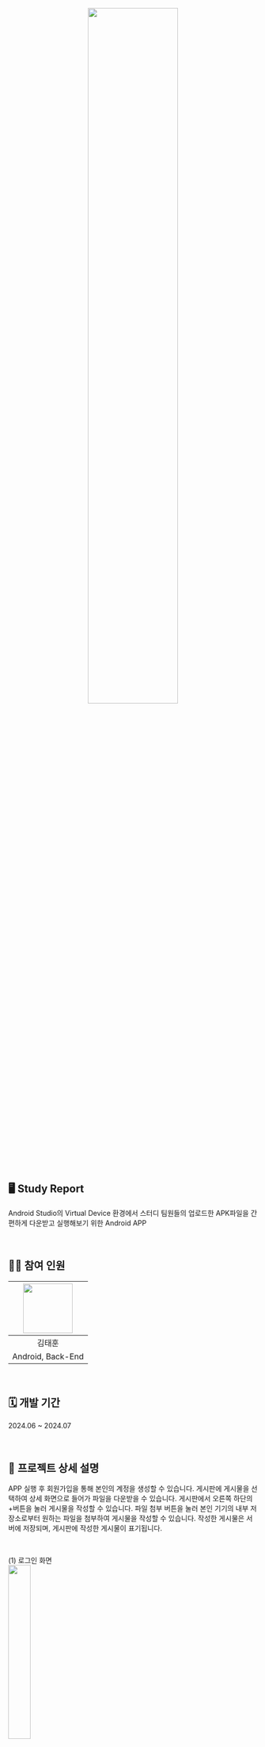 <p align="center">
  <img src="https://github.com/user-attachments/assets/bb57927b-d536-48fb-95e4-58fd2da3f988" width="60%">
</p>

## 🖥️ Study Report
Android Studio의 Virtual Device 환경에서 스터디 팀원들의 업로드한 APK파일을 간편하게 다운받고 실행해보기 위한 Android APP

<br>

## 🧑‍💻 참여 인원
|  <img src="https://github.com/user-attachments/assets/9bbe9e79-04b6-44b1-a68c-eae5a049c2ad" width="100" height="100">  |
|:---:|
| 김태훈 |
| Android, Back-End|

<br>

## 🗓️ 개발 기간
2024.06 ~ 2024.07

<br>

## 📁 프로젝트 상세 설명
APP 실행 후 회원가입을 통해 본인의 계정을 생성할 수 있습니다. 게시판에 게시물을 선택하여 상세 화면으로 들어가 파일을 다운받을 수 있습니다. 게시판에서 오른쪽 하단의 +버튼을 눌러 게시물을 작성할 수 있습니다. 파일 첨부 버튼을 눌러 본인 기기의 내부 저장소로부터 원하는 파일을 첨부하여 게시물을 작성할 수 있습니다. 작성한 게시물은 서버에 저장되며, 게시판에 작성한 게시물이 표기됩니다.

  <br>

  (1) 로그인 화면  
  <img src="https://github.com/user-attachments/assets/664863d6-54b7-4f26-8f76-b437d568e6be" width="30%">  

  (2) 회원가입 화면  
  <img src="https://github.com/user-attachments/assets/29c6ff55-cb81-42ac-ab5b-47fb5760ac85" width="30%">  
  
  (3) 게시판 목록 화면   
  <img src="https://github.com/user-attachments/assets/75b9db48-b232-422e-a216-aad9fc623dba" width="30%">  
  게시물 우측 하단에 V표시가 되어있는 것은 첨부 파일이 있는 게시물입니다. 또한 APP 우측 하단의 +버튼을 통해 게시물을 작성할 수 있습니다.  

  (4) 게시물 상세 화면   
  <img src="https://github.com/user-attachments/assets/7f54b694-1e16-4385-9a34-1bbfbd0c9687" width="30%">  
  파일 다운 버튼을 통해 첨부된 파일이 다운 가능합니다.  

  (5) 게시물 작성 화면  
  <img src="https://github.com/user-attachments/assets/5b3b1475-7cd2-4d2c-951b-fbac057354a1" width="30%">  
  파일 첨부 버튼을 통해 내부 저장소에 존재하는 파일을 게시물에 첨부할 수 있습니다.

<br>

## ✏️ 배운 내용
- Firebase 서버 구축
- 기기의 내부저장소에 접근하여 파일을 업로드하고, 다운로드하는 방법 학습
- RecyclerView의 기본 구조를 학습하고, APP에 적용하여 동적 게시판 목록을 구현
- Kotlin을 사용해보며 기본적인 문법 및 함수를 학습

<br>

## 🛠️ 사용 기술
[![My Skills](https://skillicons.dev/icons?i=androidstudio,firebase,java,kotlin)](https://skillicons.dev)

